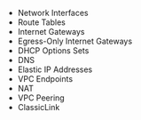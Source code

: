 * Network Interfaces
* Route Tables
* Internet Gateways
* Egress-Only Internet Gateways
* DHCP Options Sets
* DNS
* Elastic IP Addresses
* VPC Endpoints
* NAT
* VPC Peering
* ClassicLink